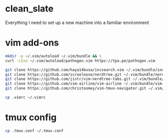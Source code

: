 # clean_slate
Everything I need to set up a new machine into a familiar environment

# vim add-ons
~~~bash
mkdir -p ~/.vim/autoload ~/.vim/bundle && \
curl -LSso ~/.vim/autoload/pathogen.vim https://tpo.pe/pathogen.vim
~~~

~~~bash
git clone https://github.com/haya14busa/incsearch.vim ~/.vim/bundle/incsearch.vim
git clone https://github.com/scrooloose/nerdtree.git ~/.vim/bundle/nerdtree
git clone https://github.com/jistr/vim-nerdtree-tabs.git ~/.vim/bundle/vim-nerdtree-tabs
git clone https://github.com/vim-airline/vim-airline ~/.vim/bundle/vim-airline
git clone https://github.com/christoomey/vim-tmux-navigator.git ~/.vim/bundle/vim-tmux-navigator
~~~

~~~bash
cp .vimrc ~/.vimrc
~~~

# tmux config
~~~bash
cp .tmux.conf ~/.tmux.conf
~~~
